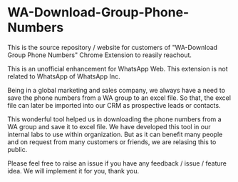 # WA-Download-Group-Phone-Numbers

This is the source repository / website for customers of "WA-Download Group Phone Numbers" Chrome Extension to reasily reachout.

This is an unofficial enhancement for WhatsApp Web. This extension is not related to WhatsApp of WhatsApp Inc.

Being in a global marketing and sales company, we always have a need to save the phone numbers from a WA group to an excel file. So that, the excel file can later be imported into our CRM as prospective leads or contacts.

This wonderful tool helped us in downloading the phone numbers from a WA group and save it to excel file. We have developed this tool in our internal labs to use within organization. But as it can benefit many people and on request from many customers or friends, we are relasing this to public.

Please feel free to raise an issue if you have any feedback / issue / feature idea. We will implement it for you, thank you.
